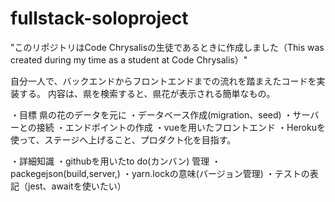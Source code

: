 # fullstack-soloproject
"このリポジトリはCode Chrysalisの生徒であるときに作成しました（This was created during my time as a student at Code Chrysalis）"

自分一人で、バックエンドからフロントエンドまでの流れを踏まえたコードを実装する。
内容は、県を検索すると、県花が表示される簡単なもの。


・目標
県の花のデータを元に
・データベース作成(migration、seed)
・サーバーとの接続
・エンドポイントの作成
・vueを用いたフロントエンド
・Herokuを使って、ステージへ上げること、プロダクト化を目指す。

・詳細知識
・githubを用いたto do(カンバン) 管理
・packegejson(build,server,)
・yarn.lockの意味(バージョン管理)
・テストの表記（jest、awaitを使いたい）

